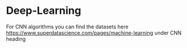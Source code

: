 # Deep-Learning
For CNN algorithms you can find the datasets here 
https://www.superdatascience.com/pages/machine-learning
under CNN heading
